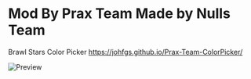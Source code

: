 # Mod By Prax Team Made by Nulls Team

Brawl Stars Color Picker
https://johfgs.github.io/Prax-Team-ColorPicker/

![Preview](https://github.com/JohFgs/Prax-Team-ColorPicker/assets/120335718/e9ce160d-e107-473d-a920-8f743e027c43)
